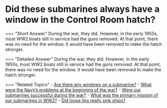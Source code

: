 # Did these submarines always have a window in the Control Room hatch?


=== "Short Answer"
    During the war, they did. However, in the early 1950s, most WW2 boats still in service had the guns removed. At that point, there was no need for the window. It would have been removed to make the hatch stronger.

=== "Detailed Answer"
    During the war, they did.  However, in the early 1950s, most WW2 boats still in service had the guns removed.  At that point, there was no need for the window.  It would have been removed to make the hatch stronger.

=== "Related Topics"
    - [Are there any windows on a submarine?](./are-there-any-windows-on-a-submarine.md)
    - [What were the Navy’s problems at the beginning of the war?](./what-were-the-navys-problems-at-the-beginning-of-the-war.md)
    - [Were our submarines successful during the war?](./were-our-submarines-successful-during-the-war.md)
    - [What was the primary mission of our submarines in WW2?](./what-was-the-primary-mission-of-our-submarines-in-ww2.md)
    - [Did loose lips really sink ships?](./did-loose-lips-really-sink-ships.md)
